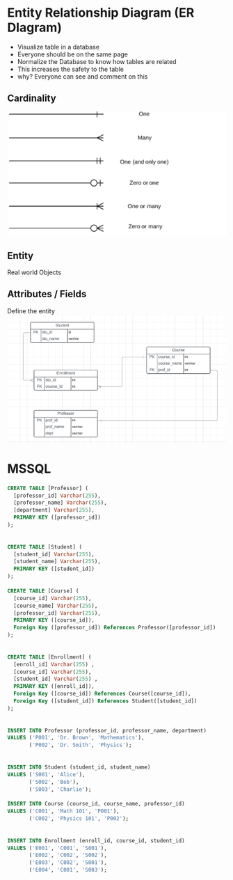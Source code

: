 # Entity Relationship Diagram (ER DIagram)
- Visualize table in a database
- Everyone should be on the same page
- Normalize the Database to know how tables are related
- This increases the safety to the table
- why? Everyone can see and comment on this 

## Cardinality
![](./Cardinality.png)
## Entity
Real world Objects
## Attributes / Fields
Define the entity
![](./Lucid.png)

# MSSQL
```sql
CREATE TABLE [Professor] (
  [professor_id] Varchar(255),
  [professor_name] Varchar(255),
  [department] Varchar(255),
  PRIMARY KEY ([professor_id])
);
 
 
CREATE TABLE [Student] (
  [student_id] Varchar(255),
  [student_name] Varchar(255),
  PRIMARY KEY ([student_id])
);
 
CREATE TABLE [Course] (
  [course_id] Varchar(255),
  [course_name] Varchar(255),
  [professor_id] Varchar(255),
  PRIMARY KEY ([course_id]),
  Foreign Key ([professor_id]) References Professor([professor_id])
);
 
 
CREATE TABLE [Enrollment] (
  [enroll_id] Varchar(255) ,
  [course_id] Varchar(255),
  [student_id] Varchar(255) ,
  PRIMARY KEY ([enroll_id]),
  Foreign Key ([course_id]) References Course([course_id]),
  Foreign Key ([student_id]) References Student([student_id])
);
 
 
INSERT INTO Professor (professor_id, professor_name, department)
VALUES ('P001', 'Dr. Brown', 'Mathematics'),
       ('P002', 'Dr. Smith', 'Physics');
 
 
INSERT INTO Student (student_id, student_name)
VALUES ('S001', 'Alice'),
       ('S002', 'Bob'),
       ('S003', 'Charlie');
 
INSERT INTO Course (course_id, course_name, professor_id)
VALUES ('C001', 'Math 101', 'P001'),
       ('C002', 'Physics 101', 'P002');
 
 
INSERT INTO Enrollment (enroll_id, course_id, student_id)
VALUES ('E001', 'C001', 'S001'),
       ('E002', 'C002', 'S002'),
       ('E003', 'C002', 'S001'),
       ('E004', 'C001', 'S003');
```
